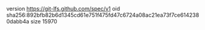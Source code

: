 version https://git-lfs.github.com/spec/v1
oid sha256:892bfb82b6d1345cd61e751f475fd47c6724a08ac21ea73f7ce6142380dabb4a
size 15970
